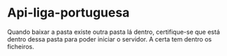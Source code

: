 # Api-liga-portuguesa
Quando baixar a pasta existe outra pasta lá dentro, certifique-se que está dentro dessa pasta para poder iniciar o servidor. A certa tem dentro os ficheiros.
